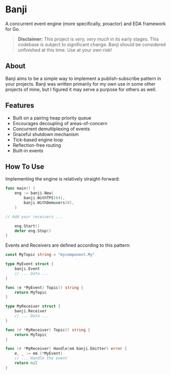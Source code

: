 # Banji

A concurrent event engine (more specifically, proactor) and EDA framework for Go.

>**Disclaimer:**
> This project is _very, very much_ in its early stages. This codebase is subject to significant change. Banji should be 
> considered unfinished at this time. Use at your own risk!

## About

Banji aims to be a simple way to implement a publish-subscribe pattern in your projects. Banji was written primarily for
my own use in some other projects of mine, but I figured it may serve a purpose for others as well.

## Features

- Built on a pairing heap priority queue
- Encourages decoupling of areas-of-concern
- Concurrent demultiplexing of events
- Graceful shutdown mechanism
- Tick-based engine loop
- Reflection-free routing
- Built-in events

## How To Use

Implementing the engine is relatively straight-forward:

```go
func main() {
    eng := banji.New(
        banji.WithTPS(64),
        banji.WithDemuxers(8),
    )

// Add your receivers ...

    eng.Start()
    defer eng.Stop()
}
```

Events and Receivers are defined according to this pattern:

```go
const MyTopic string = "mycomponent.My"

type MyEvent struct {
    banji.Event
    // ... Data ...
}

func (e *MyEvent) Topic() string {
    return MyTopic
}

type MyReceiver struct {
    banji.Receiver
    // ... Data ...
}

func (r *MyReceiver) Topic() string {
    return MyTopic
}

func (r *MyReceiver) Handle(em banji.Emitter) error {
    e, _ := em.(*MyEvent)
    // ... Handle the event
    return nil
}
```